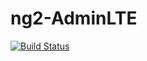 # ng2-AdminLTE
[![Build Status](https://travis-ci.org/exponet-contracting/ng2-AdminLTE.svg?branch=master)](https://travis-ci.org/exponet-contracting/ng2-AdminLTE)